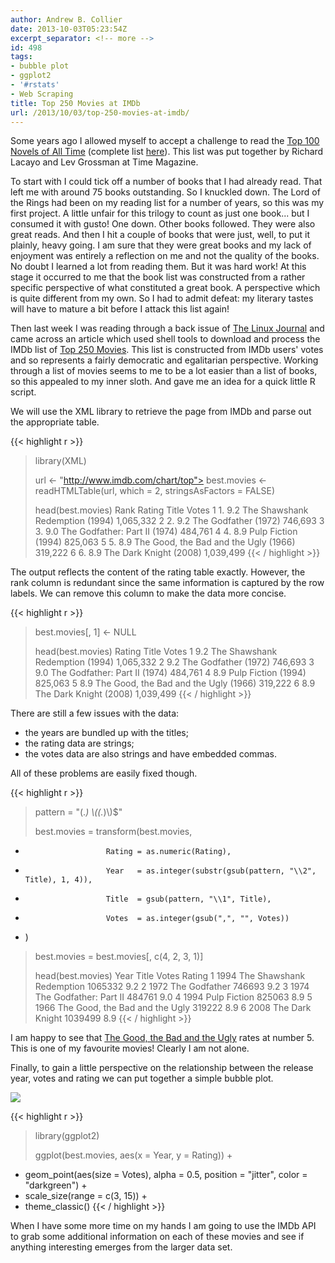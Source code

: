 ```yaml
---
author: Andrew B. Collier
date: 2013-10-03T05:23:54Z
excerpt_separator: <!-- more -->
id: 498
tags:
- bubble plot
- ggplot2
- '#rstats'
- Web Scraping
title: Top 250 Movies at IMDb
url: /2013/10/03/top-250-movies-at-imdb/
---
```


Some years ago I allowed myself to accept a challenge to read the [Top 100 Novels of All Time](http://entertainment.time.com/2005/10/16/all-time-100-novels/) (complete list [here](http://entertainment.time.com/2005/10/16/all-time-100-novels/slide/all/)). This list was put together by Richard Lacayo and Lev Grossman at Time Magazine.

To start with I could tick off a number of books that I had already read. That left me with around 75 books outstanding. So I knuckled down. The Lord of the Rings had been on my reading list for a number of years, so this was my first project. A little unfair for this trilogy to count as just one book... but I consumed it with gusto! One down. Other books followed. They were also great reads. And then I hit a couple of books that were just, well, to put it plainly, heavy going. I am sure that they were great books and my lack of enjoyment was entirely a reflection on me and not the quality of the books. No doubt I learned a lot from reading them. But it was hard work! At this stage it occurred to me that the book list was constructed from a rather specific perspective of what constituted a great book. A perspective which is quite different from my own. So I had to admit defeat: my literary tastes will have to mature a bit before I attack this list again!

Then last week I was reading through a back issue of [The Linux Journal](http://www.linuxjournal.com/) and came across an article which used shell tools to download and process the IMDb list of [Top 250 Movies](http://www.imdb.com/chart/top). This list is constructed from IMDb users' votes and so represents a fairly democratic and egalitarian perspective. Working through a list of movies seems to me to be a lot easier than a list of books, so this appealed to my inner sloth. And gave me an idea for a quick little R script.

We will use the XML library to retrieve the page from IMDb and parse out the appropriate table.

{{< highlight r >}}
> library(XML)
>
> url <- "http://www.imdb.com/chart/top">
> best.movies <- readHTMLTable(url, which = 2, stringsAsFactors = FALSE)
>
> head(best.movies)
  Rank Rating                                 Title     Votes
1   1.    9.2       The Shawshank Redemption (1994) 1,065,332
2   2.    9.2                  The Godfather (1972)   746,693
3   3.    9.0         The Godfather: Part II (1974)   484,761
4   4.    8.9                   Pulp Fiction (1994)   825,063
5   5.    8.9 The Good, the Bad and the Ugly (1966)   319,222
6   6.    8.9                The Dark Knight (2008) 1,039,499
{{< / highlight >}}

The output reflects the content of the rating table exactly. However, the rank column is redundant since the same information is captured by the row labels. We can remove this column to make the data more concise.

{{< highlight r >}}
> best.movies[, 1] <- NULL
>
> head(best.movies)
  Rating                                 Title     Votes
1    9.2       The Shawshank Redemption (1994) 1,065,332
2    9.2                  The Godfather (1972)   746,693
3    9.0         The Godfather: Part II (1974)   484,761
4    8.9                   Pulp Fiction (1994)   825,063
5    8.9 The Good, the Bad and the Ugly (1966)   319,222
6    8.9                The Dark Knight (2008) 1,039,499
{{< / highlight >}}

There are still a few issues with the data:

* the years are bundled up with the titles;
* the rating data are strings;
* the votes data are also strings and have embedded commas.

All of these problems are easily fixed though.

{{< highlight r >}}
> pattern = "(.*) \\((.*)\\)$"
>
> best.movies = transform(best.movies,
+                       Rating = as.numeric(Rating),
+                       Year   = as.integer(substr(gsub(pattern, "\\2", Title), 1, 4)),
+                       Title  = gsub(pattern, "\\1", Title),
+                       Votes  = as.integer(gsub(",", "", Votes))
+ )
>
> best.movies = best.movies[, c(4, 2, 3, 1)]
>
> head(best.movies)
  Year                          Title   Votes Rating
1 1994       The Shawshank Redemption 1065332    9.2
2 1972                  The Godfather  746693    9.2
3 1974         The Godfather: Part II  484761    9.0
4 1994                   Pulp Fiction  825063    8.9
5 1966 The Good, the Bad and the Ugly  319222    8.9
6 2008                The Dark Knight 1039499    8.9
{{< / highlight >}}

I am happy to see that [The Good, the Bad and the Ugly](http://www.imdb.com/title/tt0060196/) rates at number 5. This is one of my favourite movies! Clearly I am not alone.

Finally, to gain a little perspective on the relationship between the release year, votes and rating we can put together a simple bubble plot.

<img src="{{ site.baseurl }}/static/img/2013/10/bubble-plot-movies.png">

{{< highlight r >}}
> library(ggplot2)
>
> ggplot(best.movies, aes(x = Year, y = Rating)) +
+   geom_point(aes(size = Votes), alpha = 0.5, position = "jitter", color = "darkgreen") +
+   scale_size(range = c(3, 15)) +
+   theme_classic()
{{< / highlight >}}

When I have some more time on my hands I am going to use the IMDb API to grab some additional information on each of these movies and see if anything interesting emerges from the larger data set.
